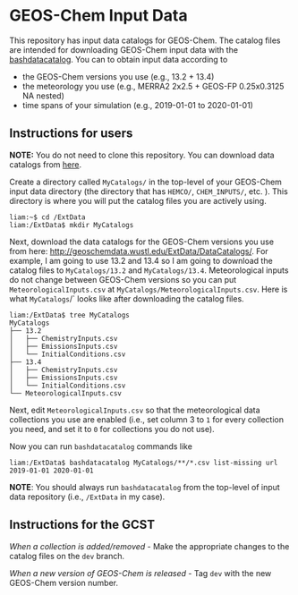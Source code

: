 # GEOS-Chem Input Data

This repository has input data catalogs for GEOS-Chem. The catalog files are intended for downloading GEOS-Chem input data with the 
[bashdatacatalog](https://github.com/LiamBindle/bashdatacatalog). You can to obtain input data according to
- the GEOS-Chem versions you use (e.g., 13.2 + 13.4)
- the meteorology you use (e.g., MERRA2 2x2.5 + GEOS-FP 0.25x0.3125 NA nested) 
- time spans of your simulation (e.g., 2019-01-01 to 2020-01-01)

## Instructions for users

**NOTE:** You do not need to clone this repository. You can download data catalogs from [here](http://geoschemdata.wustl.edu/ExtData/DataCatalogs/).

Create a directory called `MyCatalogs/` in the top-level of your GEOS-Chem input data directory (the directory that has `HEMCO/`, `CHEM_INPUTS/`, etc. ).
This directory is where you will put the catalog files you are actively using.

```console
liam:~$ cd /ExtData  
liam:/ExtData$ mkdir MyCatalogs
```

Next, download the data catalogs for the GEOS-Chem versions you use from here: http://geoschemdata.wustl.edu/ExtData/DataCatalogs/. For example, 
I am going to use 13.2 and 13.4 so I am going to download the catalog files to `MyCatalogs/13.2` and `MyCatalogs/13.4`. Meteorological inputs do not change 
between GEOS-Chem versions so you can put `MeteorologicalInputs.csv` at `MyCatalogs/MeteorologicalInputs.csv`. Here is what `MyCatalogs`/` looks like after
downloading the catalog files.

```console  
liam:/ExtData$ tree MyCatalogs 
MyCatalogs
├── 13.2
│   ├── ChemistryInputs.csv
│   ├── EmissionsInputs.csv
│   └── InitialConditions.csv
├── 13.4
│   ├── ChemistryInputs.csv
│   ├── EmissionsInputs.csv
│   └── InitialConditions.csv
└── MeteorologicalInputs.csv

```

Next, edit `MeteorologicalInputs.csv` so that the meteorological data collections you use are enabled (i.e., set column 3 to `1` for every collection you need,
and set it to `0` for collections you do not use).

Now you can run `bashdatacatalog` commands like
```console
liam:/ExtData$ bashdatacatalog MyCatalogs/**/*.csv list-missing url 2019-01-01 2020-01-01 
```

**NOTE**: You should always run `bashdatacatalog` from the top-level of input data repository (i.e., `/ExtData` in my case).

## Instructions for the GCST

*When a collection is added/removed* - Make the appropriate changes to the catalog files on the `dev` branch.

*When a new version of GEOS-Chem is released* - Tag `dev` with the new GEOS-Chem version number.
